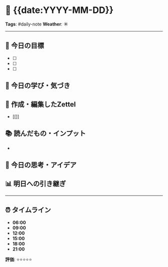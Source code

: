 # 📅 {{date:YYYY-MM-DD}}

**Tags**: #daily-note
**Weather**: ☀️

---

## 🎯 今日の目標
- [ ] 
- [ ] 
- [ ] 

## 📝 今日の学び・気づき


## 🔗 作成・編集したZettel
- [[]]

## 📚 読んだもの・インプット
- 

## 🤔 今日の思考・アイデア


## 📊 明日への引き継ぎ


---

## ⏰ タイムライン
- **06:00** 
- **09:00** 
- **12:00** 
- **15:00** 
- **18:00** 
- **21:00** 

**評価**: ⭐⭐⭐⭐⭐